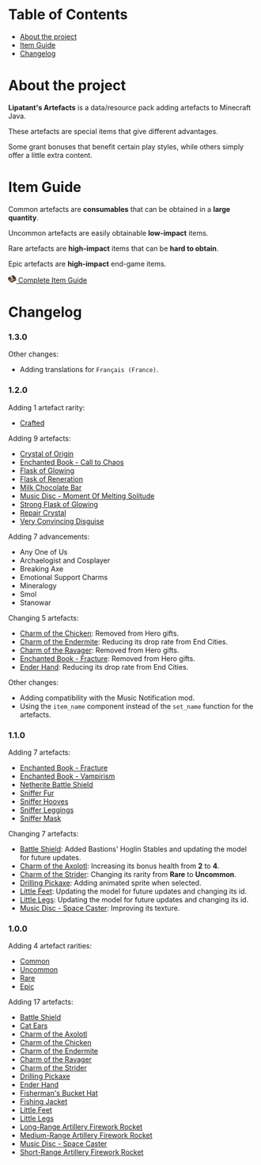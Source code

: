 # Table of Contents

<ul>
    <li><a href="#about-the-project">About the project</a></li>
    <li><a href="#item-guide">Item Guide</a></li>
    <li><a href="#changelog">Changelog</a></li>
</ul>

# About the project

**Lipatant's Artefacts** is a data/resource pack adding artefacts to Minecraft Java.

These artefacts are special items that give different advantages.

Some grant bonuses that benefit certain play styles, while others simply offer a little extra content.

# Item Guide

Common artefacts are **consumables** that can be obtained in a **large quantity**.

Uncommon artefacts are easily obtainable **low-impact** items.

Rare artefacts are **high-impact** items that can be **hard to obtain**.

Epic artefacts are **high-impact** end-game items.

[![](doc/guide.png) Complete Item Guide](/doc/ItemGuide.md)

# Changelog

### 1.3.0

Other changes:

- Adding translations for `Français (France)`.

### 1.2.0

Adding 1 artefact rarity:

- <a href="doc/ItemGuide.md#crafted-artefacts">Crafted</a>

Adding 9 artefacts:

- <a href="doc/ItemGuide.md#crystal-of-origin">Crystal of Origin</a>
- <a href="doc/ItemGuide.md#enchanted-book---call-to-chaos">Enchanted Book - Call to Chaos</a>
- <a href="doc/ItemGuide.md#flask-of-glowing">Flask of Glowing</a>
- <a href="doc/ItemGuide.md#flask-of-regeneration">Flask of Reneration</a>
- <a href="doc/ItemGuide.md#milk-chocolate-bar">Milk Chocolate Bar</a>
- <a href="doc/ItemGuide.md#music-disc---moment-of-melting-solitude">Music Disc - Moment Of Melting Solitude</a>
- <a href="doc/ItemGuide.md#strong-flask-of-glowing">Strong Flask of Glowing</a>
- <a href="doc/ItemGuide.md#repair-crystal">Repair Crystal</a>
- <a href="doc/ItemGuide.md#very-convincing-disguise">Very Convincing Disguise</a>

Adding 7 advancements:

- Any One of Us
- Archaelogist and Cosplayer
- Breaking Axe
- Emotional Support Charms
- Mineralogy
- Smol
- Stanowar

Changing 5 artefacts:

- <a href="doc/ItemGuide.md#charm-of-the-chicken">Charm of the Chicken</a>: Removed from Hero gifts.
- <a href="doc/ItemGuide.md#charm-of-the-endermite">Charm of the Endermite</a>: Reducing its drop rate from End Cities.
- <a href="doc/ItemGuide.md#charm-of-the-ravager">Charm of the Ravager</a>: Removed from Hero gifts.
- <a href="doc/ItemGuide.md#enchanted-book---fracture">Enchanted Book - Fracture</a>: Removed from Hero gifts.
- <a href="doc/ItemGuide.md#ender-hand">Ender Hand</a>: Reducing its drop rate from End Cities.

Other changes:

- Adding compatibility with the Music Notification mod.
- Using the `item_name` component instead of the `set_name` function for the artefacts.

### 1.1.0

Adding 7 artefacts:

- <a href="doc/ItemGuide.md#enchanted-book---fracture">Enchanted Book - Fracture</a>
- <a href="doc/ItemGuide.md#enchanted-book---vampirism">Enchanted Book - Vampirism</a>
- <a href="doc/ItemGuide.md#netherite-battle-shield">Netherite Battle Shield</a>
- <a href="doc/ItemGuide.md#sniffer-fur">Sniffer Fur</a>
- <a href="doc/ItemGuide.md#sniffer-hooves">Sniffer Hooves</a>
- <a href="doc/ItemGuide.md#sniffer-leggings">Sniffer Leggings</a>
- <a href="doc/ItemGuide.md#sniffer-mask">Sniffer Mask</a>

Changing 7 artefacts:

- <a href="doc/ItemGuide.md#battle-shield">Battle Shield</a>: Added Bastions' Hoglin Stables and updating the model for future updates.
- <a href="doc/ItemGuide.md#charm-of-the-axolotl">Charm of the Axolotl</a>: Increasing its bonus health from **2** to **4**.
- <a href="doc/ItemGuide.md#charm-of-the-strider">Charm of the Strider</a>: Changing its rarity from **Rare** to **Uncommon**.
- <a href="doc/ItemGuide.md#drilling-pickaxe">Drilling Pickaxe</a>: Adding animated sprite when selected.
- <a href="doc/ItemGuide.md#little-feet">Little Feet</a>: Updating the model for future updates and changing its id.
- <a href="doc/ItemGuide.md#little-legs">Little Legs</a>: Updating the model for future updates and changing its id.
- <a href="doc/ItemGuide.md#music-disc---space-caster">Music Disc - Space Caster</a>: Improving its texture.

### 1.0.0

Adding 4 artefact rarities:

- <a href="doc/ItemGuide.md#common-artefacts">Common</a>
- <a href="doc/ItemGuide.md#uncommon-artefacts">Uncommon</a>
- <a href="doc/ItemGuide.md#rare-artefacts">Rare</a>
- <a href="doc/ItemGuide.md#epic-artefacts">Epic</a>

Adding 17 artefacts:

- <a href="doc/ItemGuide.md#battle-shield">Battle Shield</a>
- <a href="doc/ItemGuide.md#cat-ears">Cat Ears</a>
- <a href="doc/ItemGuide.md#charm-of-the-axolotl">Charm of the Axolotl</a>
- <a href="doc/ItemGuide.md#charm-of-the-chicken">Charm of the Chicken</a>
- <a href="doc/ItemGuide.md#charm-of-the-endermite">Charm of the Endermite</a>
- <a href="doc/ItemGuide.md#charm-of-the-ravager">Charm of the Ravager</a>
- <a href="doc/ItemGuide.md#charm-of-the-strider">Charm of the Strider</a>
- <a href="doc/ItemGuide.md#drilling-pickaxe">Drilling Pickaxe</a>
- <a href="doc/ItemGuide.md#ender-hand">Ender Hand</a>
- <a href="doc/ItemGuide.md#fishermans-bucket-hat">Fisherman's Bucket Hat</a>
- <a href="doc/ItemGuide.md#fishing-jacket">Fishing Jacket</a>
- <a href="doc/ItemGuide.md#little-feet">Little Feet</a>
- <a href="doc/ItemGuide.md#little-legs">Little Legs</a>
- <a href="doc/ItemGuide.md#long-range-artillery-firework-rocket">Long-Range Artillery Firework Rocket</a>
- <a href="doc/ItemGuide.md#medium-range-artillery-firework-rocket">Medium-Range Artillery Firework Rocket</a>
- <a href="doc/ItemGuide.md#music-disc---space-caster">Music Disc - Space Caster</a>
- <a href="doc/ItemGuide.md#short-range-artillery-firework-rocket">Short-Range Artillery Firework Rocket</a>